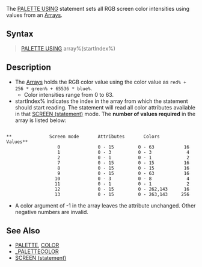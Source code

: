 The [PALETTE USING](PALETTE-USING) statement sets all RGB screen color intensities using values from an [Arrays](Arrays).

## Syntax

>  [PALETTE USING](PALETTE-USING) array%(startIndex%)


## Description

* The [Arrays](Arrays) holds the RGB color value using the color value as `red% + 256 * green% + 65536 * blue%`.
  * Color intensities range from 0 to 63.
* startIndex% indicates the index in the array from which the statement should start reading. The statement will read all color attributes available in that [SCREEN (statement)](SCREEN-(statement)) mode. The **number of values required** in the array is listed below:

```text

**              Screen mode       Attributes       Colors         Values**
                   0              0 - 15         0 - 63           16
                   1              0 - 3          0 - 3             4
                   2              0 - 1          0 - 1             2 
                   7              0 - 15         0 - 15           16
                   8              0 - 15         0 - 15           16
                   9              0 - 15         0 - 63           16
                  10              0 - 3          0 - 8             4
                  11              0 - 1          0 - 1             2
                  12              0 - 15         0 - 262,143      16
                  13              0 - 15         0 - 263,143     256 

```

* A color argument of -1 in the array leaves the attribute unchanged. Other negative numbers are invalid.

## See Also

* [PALETTE](PALETTE), [COLOR](COLOR)
* [_PALETTECOLOR](_PALETTECOLOR)
* [SCREEN (statement)](SCREEN-(statement))
